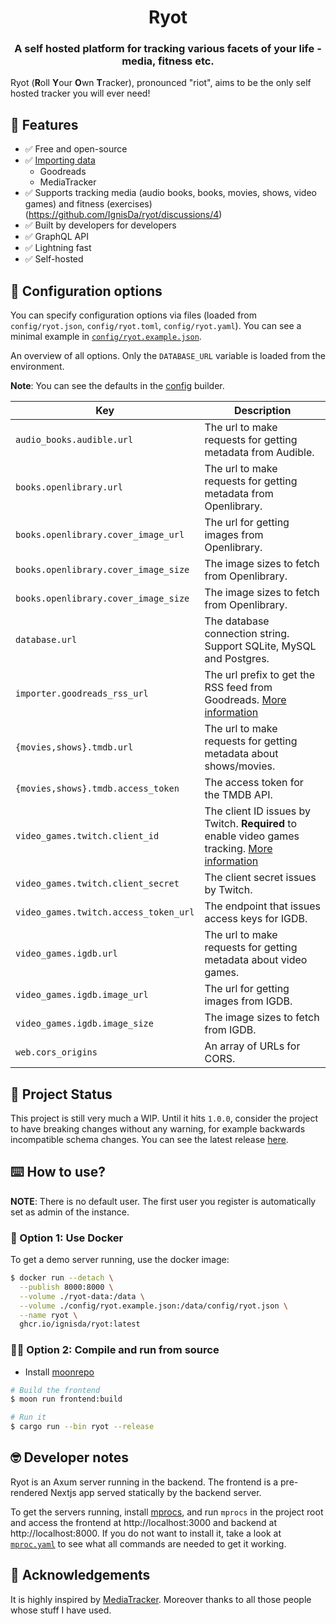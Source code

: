 <h1 align="center">Ryot</h1>

<h3 align="center">
  A self hosted platform for tracking various facets of your life - media,
  fitness etc.
</h3>

Ryot (**R**oll **Y**our **O**wn **T**racker), pronounced "riot", aims to be the
only self hosted tracker you will ever need!

## 🚀 Features

- ✅ Free and open-source
- ✅ [Importing data](./docs/guides/importing.md)
  - Goodreads
  - MediaTracker
- ✅ Supports tracking media (audio books, books, movies, shows, video games)
  and fitness (exercises) (https://github.com/IgnisDa/ryot/discussions/4)
- ✅ Built by developers for developers
- ✅ GraphQL API
- ✅ Lightning fast
- ✅ Self-hosted

## 🔧 Configuration options

You can specify configuration options via files (loaded from `config/ryot.json`,
`config/ryot.toml`, `config/ryot.yaml`). You can see a minimal example in
[`config/ryot.example.json`](config/ryot.example.json).

An overview of all options.
Only the `DATABASE_URL` variable is loaded from the environment.

**Note**: You can see the defaults in the [config](apps/backend/src/config.rs)
builder.

| Key                                   | Description                                                                                                              |
| ------------------------------------- | ------------------------------------------------------------------------------------------------------------------------ |
| `audio_books.audible.url`             | The url to make requests for getting metadata from Audible.                                                              |
| `books.openlibrary.url`               | The url to make requests for getting metadata from Openlibrary.                                                          |
| `books.openlibrary.cover_image_url`   | The url for getting images from Openlibrary.                                                                             |
| `books.openlibrary.cover_image_size`  | The image sizes to fetch from Openlibrary.                                                                               |
| `books.openlibrary.cover_image_size`  | The image sizes to fetch from Openlibrary.                                                                               |
| `database.url`                        | The database connection string. Support SQLite, MySQL and Postgres.                                                      |
| `importer.goodreads_rss_url`          | The url prefix to get the RSS feed from Goodreads. [More information](/docs/guides/importing.md)                                                                      |
| `{movies,shows}.tmdb.url`             | The url to make requests for getting metadata about shows/movies.                                                        |
| `{movies,shows}.tmdb.access_token`    | The access token for the TMDB API.                                                                                       |
| `video_games.twitch.client_id`        | The client ID issues by Twitch. **Required** to enable video games tracking. [More information](/docs/guides/video-games.md) |
| `video_games.twitch.client_secret`    | The client secret issues by Twitch.                                                                                      |
| `video_games.twitch.access_token_url` | The endpoint that issues access keys for IGDB.                                                                           |
| `video_games.igdb.url`                | The url to make requests for getting metadata about video games.                                                         |
| `video_games.igdb.image_url`          | The url for getting images from IGDB.                                                                                    |
| `video_games.igdb.image_size`         | The image sizes to fetch from IGDB.                                                                                      |
| `web.cors_origins`                    | An array of URLs for CORS.                                                                                               |

## 🧪  Project Status

This project is still very much a WIP. Until it hits `1.0.0`, consider the project
to have breaking changes without any warning, for example backwards incompatible
schema changes. You can see the latest release
[here](https://github.com/IgnisDa/ryot/releases).

## ⌨️ How to use?

**NOTE**: There is no default user. The first user you register is automatically
set as admin of the instance.

### 🐳 Option 1: Use Docker

To get a demo server running, use the docker image:

```bash
$ docker run --detach \
  --publish 8000:8000 \
  --volume ./ryot-data:/data \
  --volume ./config/ryot.example.json:/data/config/ryot.json \
  --name ryot \
  ghcr.io/ignisda/ryot:latest
```

### 🧑‍💻 Option 2: Compile and run from source

- Install [moonrepo](https://moonrepo.dev/https://moonrepo.dev/)

```bash
# Build the frontend
$ moon run frontend:build

# Run it
$ cargo run --bin ryot --release
```

## 🤓 Developer notes

Ryot is an Axum server running in the backend. The frontend is a pre-rendered
Nextjs app served statically by the backend server.

To get the servers running, install [mprocs](https://github.com/pvolok/mprocs),
and run `mprocs` in the project root and access the frontend at
http://localhost:3000 and backend at http://localhost:8000. If you do not want
to install it, take a look at [`mproc.yaml`](./mprocs.yaml) to see what all
commands are needed to get it working.

## 🙏 Acknowledgements

It is highly inspired by [MediaTracker](https://github.com/bonukai/MediaTracker).
Moreover thanks to all those people whose stuff I have used.
